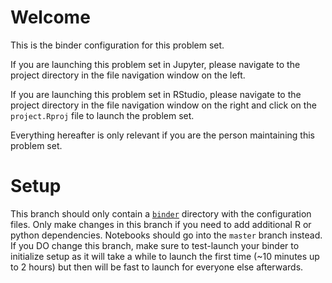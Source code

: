 # Welcome

This is the binder configuration for this problem set. 

If you are launching this problem set in Jupyter, please navigate to the project directory in the file navigation window on the left.

If you are launching this problem set in RStudio, please navigate to the project directory in the file navigation window on the right and click on the `project.Rproj` file to launch the problem set.

Everything hereafter is only relevant if you are the person maintaining this problem set.

# Setup

This branch should only contain a [`binder`](binder/) directory with the configuration files. Only make changes in this branch if you need to add additional R or python dependencies. Notebooks should go into the `master` branch instead. If you DO change this branch, make sure to test-launch your binder to initialize setup as it will take a while to launch the first time (~10 minutes up to 2 hours) but then will be fast to launch for everyone else afterwards.
